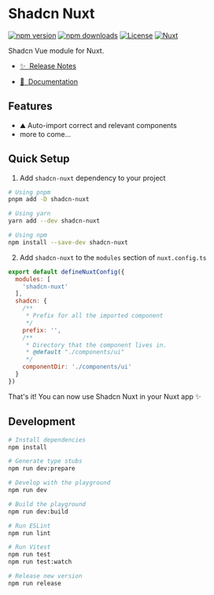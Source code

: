 <!--
Get your module up and running quickly.

Find and replace all on all files (CMD+SHIFT+F):
- Name: Shadcn Nuxt
- Package name: shadcn-nuxt
- Description: My new Nuxt module
-->

# Shadcn Nuxt

[![npm version][npm-version-src]][npm-version-href]
[![npm downloads][npm-downloads-src]][npm-downloads-href]
[![License][license-src]][license-href]
[![Nuxt][nuxt-src]][nuxt-href]

Shadcn Vue module for Nuxt. 

- [✨ &nbsp;Release Notes](/CHANGELOG.md)
<!-- - [🏀 Online playground](https://stackblitz.com/github/radix-vue/shadcn-vue?file=playground%2Fapp.vue) -->
- [📖 &nbsp;Documentation](https://www.shadcn-vue.com/docs/installation/nuxt.html)

## Features

<!-- Highlight some of the features your module provide here -->
- ⛰ Auto-import correct and relevant components
- more to come...

## Quick Setup

1. Add `shadcn-nuxt` dependency to your project

```bash
# Using pnpm
pnpm add -D shadcn-nuxt

# Using yarn
yarn add --dev shadcn-nuxt

# Using npm
npm install --save-dev shadcn-nuxt
```

2. Add `shadcn-nuxt` to the `modules` section of `nuxt.config.ts`

```js
export default defineNuxtConfig({
  modules: [
    'shadcn-nuxt'
  ],
  shadcn: {
    /**
     * Prefix for all the imported component
     */
    prefix: '',
    /**
     * Directory that the component lives in.
     * @default "./components/ui"
     */
    componentDir: './components/ui'
  }
})
```

That's it! You can now use Shadcn Nuxt in your Nuxt app ✨

## Development

```bash
# Install dependencies
npm install

# Generate type stubs
npm run dev:prepare

# Develop with the playground
npm run dev

# Build the playground
npm run dev:build

# Run ESLint
npm run lint

# Run Vitest
npm run test
npm run test:watch

# Release new version
npm run release
```

<!-- Badges -->
[npm-version-src]: https://img.shields.io/npm/v/shadcn-nuxt/latest.svg?style=flat&colorA=18181B&colorB=28CF8D
[npm-version-href]: https://npmjs.com/package/shadcn-nuxt

[npm-downloads-src]: https://img.shields.io/npm/dm/shadcn-nuxt.svg?style=flat&colorA=18181B&colorB=28CF8D
[npm-downloads-href]: https://npmjs.com/package/shadcn-nuxt

[license-src]: https://img.shields.io/npm/l/shadcn-nuxt.svg?style=flat&colorA=18181B&colorB=28CF8D
[license-href]: https://npmjs.com/package/shadcn-nuxt

[nuxt-src]: https://img.shields.io/badge/Nuxt-18181B?logo=nuxt.js
[nuxt-href]: https://nuxt.com
